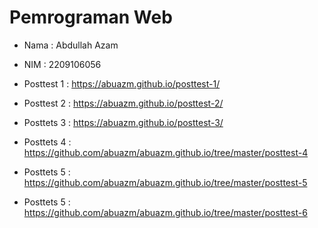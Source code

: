 # Pemrograman Web
* Nama : Abdullah Azam
* NIM  : 2209106056

* Posttest 1 : https://abuazm.github.io/posttest-1/
* Posttest 2 : https://abuazm.github.io/posttest-2/
* Posttets 3 : https://abuazm.github.io/posttest-3/
* Posttets 4 : https://github.com/abuazm/abuazm.github.io/tree/master/posttest-4
* Posttets 5 : https://github.com/abuazm/abuazm.github.io/tree/master/posttest-5
* Posttets 5 : https://github.com/abuazm/abuazm.github.io/tree/master/posttest-6
